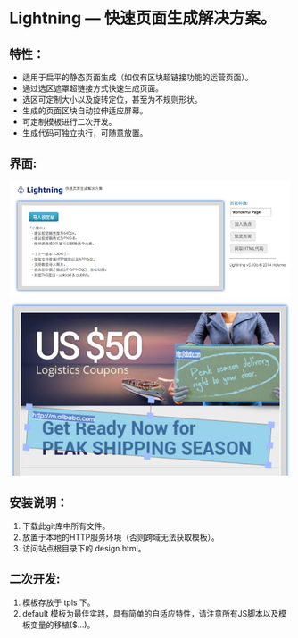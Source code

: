 Lightning — 快速页面生成解决方案。
=========


特性：
----
- 适用于扁平的静态页面生成（如仅有区块超链接功能的运营页面）。
- 通过选区遮罩超链接方式快速生成页面。
- 选区可定制大小以及旋转定位，甚至为不规则形状。
- 生成的页面区块自动拉伸适应屏幕。
- 可定制模板进行二次开发。
- 生成代码可独立执行，可随意放置。

界面:
----
![](https://raw.githubusercontent.com/holyme/lightning/master/_show/show-1.png)
![](https://raw.githubusercontent.com/holyme/lightning/f18ca2b6e295caeb2694cc0afbc4eb6a483af503/_show/show-2.png)

安装说明：
----
1. 下载此git库中所有文件。
2. 放置于本地的HTTP服务环境（否则跨域无法获取模板）。
3. 访问站点根目录下的 design.html。


二次开发:
----

1. 模板存放于 tpls 下。
2. default 模板为最佳实践，具有简单的自适应特性，请注意所有JS脚本以及模板变量的移植($...)。
